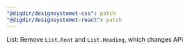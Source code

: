 ```yaml
---
"@digdir/designsystemet-css": patch
"@digdir/designsystemet-react": patch
---
```


List: Remove `List.Root` and `List.Heading`, which changes API

